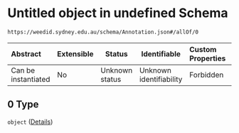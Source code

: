 # Untitled object in undefined Schema

```txt
https://weedid.sydney.edu.au/schema/Annotation.json#/allOf/0
```




| Abstract            | Extensible | Status         | Identifiable            | Custom Properties | Additional Properties | Access Restrictions | Defined In                                                                |
| :------------------ | ---------- | -------------- | ----------------------- | :---------------- | --------------------- | ------------------- | ------------------------------------------------------------------------- |
| Can be instantiated | No         | Unknown status | Unknown identifiability | Forbidden         | Allowed               | none                | [Annotation.schema.json\*](Annotation.schema.json "open original schema") |

## 0 Type

`object` ([Details](annotation-allof-0.md))
